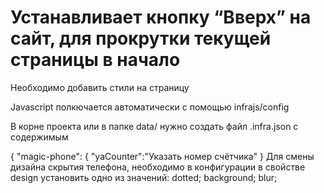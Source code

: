 # Устанавливает кнопку “Вверх” на сайт, для прокрутки текущей страницы в начало

Необходимо добавить стили на страницу

<link href="/-button-scroll-up/button-scroll-up.css" rel="stylesheet">
Javascript полкючается автоматически с помощью infrajs/config



В корне проекта или в папке data/ нужно создать файл .infra.json с содержимым

{
"magic-phone": {
 "yaCounter":"Указать номер счётчика"
}
Для смены дизайна скрытия телефона, необходимо в конфигурации в свойстве design установить одно из значений: dotted; background; blur;
